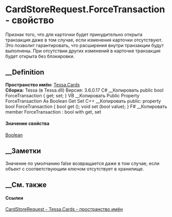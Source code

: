 # CardStoreRequest.ForceTransaction - свойство
Признак того, что для карточки будет принудительно открыта транзакция даже в
том случае, если изменения карточки отсутствуют. Это позволит гарантировать,
что расширения внутри транзакции будут выполнены. При отсутствии других
изменений в карточке транзакция будет открыта без блокировки.
## __Definition
 **Пространство имён:** [Tessa.Cards](N_Tessa_Cards.htm)  
 **Сборка:** Tessa (в Tessa.dll) Версия: 3.6.0.17
C# __Копировать
     public bool ForceTransaction { get; set; }
VB __Копировать
     Public Property ForceTransaction As Boolean
    	Get
    	Set
C++ __Копировать
     public:
    property bool ForceTransaction {
    	bool get ();
    	void set (bool value);
    }
F# __Копировать
     member ForceTransaction : bool with get, set
#### Значение свойства
[Boolean](https://learn.microsoft.com/dotnet/api/system.boolean)
##  __Заметки
Значение по умолчанию false возвращается даже в том случае, если объект с
соответствующим ключом отсутствует в хранилище.
## __См. также
#### Ссылки
[CardStoreRequest - ](T_Tessa_Cards_CardStoreRequest.htm)
[Tessa.Cards - пространство имён](N_Tessa_Cards.htm)
